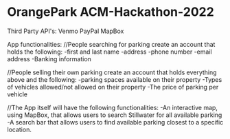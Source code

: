 # OrangePark ACM-Hackathon-2022

Third Party API's:
Venmo
PayPal
MapBox

App functionalities:
//People searching for parking create an account that holds the following:
-first and last name
-address
-phone number
-email address
-Banking information

//People selling their own parking create an account that holds everything above and the following:
-parking spaces available on their property
-Types of vehicles allowed/not allowed on their property
-The price of parking per vehicle

//The App itself will have the following functionalities:
-An interactive map, using MapBox, that allows users to search Stillwater for all available parking
-A search bar that allows users to find available parking closest to a specific location.
